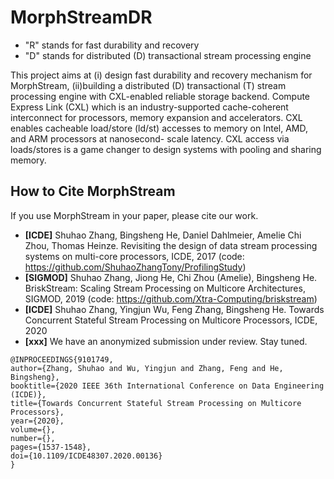 <meta name="robots" content="noindex">

# MorphStreamDR

- "R" stands for fast durability and recovery 
- "D" stands for distributed (D) transactional stream processing engine

This project aims at 
(i) design fast durability and recovery mechanism for MorphStream,
(ii)building a distributed (D) transactional (T) stream processing engine with CXL-enabled reliable storage backend.
Compute Express Link (CXL) which is an industry-supported cache-coherent interconnect for processors, memory expansion and
accelerators. CXL enables cacheable load/store (ld/st) accesses to memory on Intel, AMD, and ARM processors at nanosecond-
scale latency. CXL access via loads/stores is a game changer to design systems with pooling and sharing memory.


## How to Cite MorphStream

If you use MorphStream in your paper, please cite our work.

* **[ICDE]** Shuhao Zhang, Bingsheng He, Daniel Dahlmeier, Amelie Chi Zhou, Thomas Heinze. Revisiting the design of data stream processing systems on multi-core processors, ICDE, 2017 (code: https://github.com/ShuhaoZhangTony/ProfilingStudy)
* **[SIGMOD]** Shuhao Zhang, Jiong He, Chi Zhou (Amelie), Bingsheng He. BriskStream: Scaling Stream Processing on Multicore Architectures, SIGMOD, 2019 (code: https://github.com/Xtra-Computing/briskstream)
* **[ICDE]** Shuhao Zhang, Yingjun Wu, Feng Zhang, Bingsheng He. Towards Concurrent Stateful Stream Processing on Multicore Processors, ICDE, 2020
* **[xxx]** We have an anonymized submission under review. Stay tuned.
```
@INPROCEEDINGS{9101749,  
author={Zhang, Shuhao and Wu, Yingjun and Zhang, Feng and He, Bingsheng},  
booktitle={2020 IEEE 36th International Conference on Data Engineering (ICDE)},   
title={Towards Concurrent Stateful Stream Processing on Multicore Processors},   
year={2020},  
volume={},  
number={},  
pages={1537-1548},  
doi={10.1109/ICDE48307.2020.00136}
}

```
